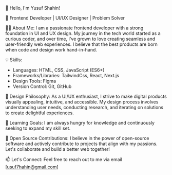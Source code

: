 👋 Hello, I'm Yusuf Shahin!

🚀 Frontend Developer | UI/UX Designer | Problem Solver

👩‍💻 About Me:
I am a passionate frontend developer with a strong foundation in UI and UX design. My journey in the tech world started as a curious coder, and over time, I've grown to love creating seamless and user-friendly web experiences. I believe that the best products are born when code and design work hand-in-hand.



💡 Skills:
- Languages: HTML, CSS, JavaScript (ES6+)
- Frameworks/Libraries: TailwindCss, React, Next.js
- Design Tools: Figma
- Version Control: Git, GitHub

🎨 Design Philosophy:
As a UI/UX enthusiast, I strive to make digital products visually appealing, intuitive, and accessible. My design process involves understanding user needs, conducting research, and iterating on solutions to create delightful experiences.

🌱 Learning Goals:
I am always hungry for knowledge and continuously seeking to expand my skill set. 

🌟 Open Source Contributions:
I believe in the power of open-source software and actively contribute to projects that align with my passions. Let's collaborate and build a better web together!

📫 Let's Connect:
Feel free to reach out to me via email [usuf7hahin@gmail.com] 
